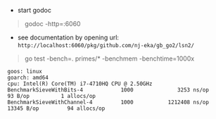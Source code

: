 - start godoc
> godoc -http=:6060
- see documentation by opening url: `http://localhost:6060/pkg/github.com/nj-eka/gb_go2/lsn2/`

> go test -bench=. primes/* -benchmem -benchtime=1000x

    goos: linux
    goarch: amd64
    cpu: Intel(R) Core(TM) i7-4710HQ CPU @ 2.50GHz
    BenchmarkSieveWithBits-4            1000              3253 ns/op              93 B/op          1 allocs/op
    BenchmarkSieveWithChannel-4         1000           1212408 ns/op           13345 B/op         94 allocs/op
